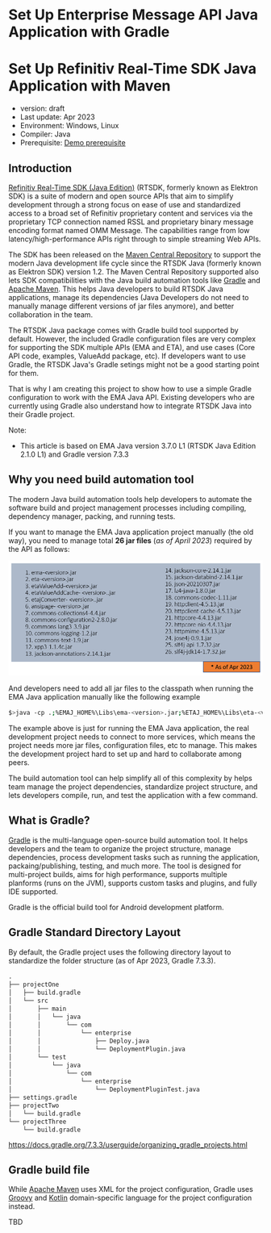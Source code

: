 # Set Up Enterprise Message API Java Application with Gradle
# Set Up Refinitiv Real-Time SDK Java Application with Maven
- version: draft
- Last update: Apr 2023
- Environment: Windows, Linux
- Compiler: Java
- Prerequisite: [Demo prerequisite](#prerequisite)

## <a id="Introduction"></a>Introduction


[Refinitiv Real-Time SDK (Java Edition)](https://developers.refinitiv.com/en/api-catalog/refinitiv-real-time-opnsrc/rt-sdk-java) (RTSDK, formerly known as Elektron SDK) is a suite of modern and open source APIs that aim to simplify development through a strong focus on ease of use and standardized access to a broad set of Refinitiv proprietary content and services via the proprietary TCP connection named RSSL and proprietary binary message encoding format named OMM Message. The capabilities range from low latency/high-performance APIs right through to simple streaming Web APIs. 

The SDK has been released on the [Maven Central Repository](https://central.sonatype.com/) to support the modern Java development life cycle since the RTSDK Java (formerly known as Elektron SDK) version 1.2. The Maven Central Repository supported also lets SDK compatibilities with the Java build automation tools like [Gradle](https://gradle.org/) and [Apache Maven](https://maven.apache.org/). This helps Java developers to build RTSDK Java applications, manage its dependencies (Java Developers do not need to manually manage different versions of jar files anymore), and better collaboration in the team.

The RTSDK Java package comes with Gradle build tool supported by default. However, the included Gradle configuration files are very complex for supporting the SDK multiple APIs (EMA and ETA), and use cases (Core API code, examples, ValueAdd package, etc). If developers want to use Gradle, the RTSDK Java's Gradle setings might not be a good starting point for them.

That is why I am creating this project to show how to use a simple Gradle configuration to work with the EMA Java API. Existing developers who are currently using Gradle also understand how to integrate RTSDK Java into their Gradle project.

Note: 
- This article is based on EMA Java version 3.7.0 L1 (RTSDK Java Edition 2.1.0 L1) and Gradle version 7.3.3

## <a id="why_gradle"></a>Why you need build automation tool

The modern Java build automation tools help developers to automate the software build and project management processes including compiling, dependency manager, packing, and running tests. 

If you want to manage the EMA Java application project manually (the old way), you need to manage total **26 jar files** (*as of April 2023*) required by the API as follows:

![Alt text](images/01_jars_files.png)

And developers need to add all jar files to the classpath when running the EMA Java application manually like the following example 

``` bash
$>java -cp .;%EMAJ_HOME%\Libs\ema-<version>.jar;%ETAJ_HOME%\Libs\eta-<version>.jar;%ETAJ_HOME%\Libs\etaValueAdd-<version>.jar;%ETAJ_HOME%\Libs\etaValueAddCache-<version>.jar;%ETAJ_HOME%\Libs\etajConverter-<version>.jar;%ETAJ_HOME%\Libs\ansipage-<version>.jar;%BINPAK%\Ema\Libs\apache\commons-configuration2-2.8.0.jar;%BINPAK%\Ema\Libs\apache\commons-lang3-3.9.jar;%BINPAK%\Ema\Libs\apache\commons-logging-1.2.jar;%BINPAK%\Ema\Libs\apache\commons-text-1.9.jar;%BINPAK%\Ema\Libs\xpp3-1.1.4c.jar;%BINPAK%\Eta\Libs\jackson-annotations-2.14.1.jar;%BINPAK%\Eta\Libs\jackson-core-2.14.1.jar;%BINPAK%\Eta\Libs\jackson-databind-2.14.1.jar;%BINPAK%\Eta\Libs\json-20210307.jar;%BINPAK%\Eta\Libs\lz4-java-1.8.0.jar;%BINPAK%\Eta\Libs\ApacheClient\commons-codec-1.11.jar;%BINPAK%\Eta\Libs\ApacheClient\httpclient-4.5.13.jar;%BINPAK%\Eta\Libs\ApacheClient\httpclient-cache-4.5.13.jar;%BINPAK%\Eta\Libs\ApacheClient\httpcore-4.4.13.jar;%BINPAK%\Eta\Libs\ApacheClient\httpcore-nio-4.4.13.jar;%BINPAK%\Eta\Libs\ApacheClient\httpmime-4.5.13.jar;%BINPAK%\Eta\Libs\jose4j\jose4j-0.9.1.jar;%BINPAK%\Eta\Libs\SLF4J\slf4j-1.7.32\slf4j-api-1.7.32.jar;%BINPAK%\Eta\Libs\SLF4J\slf4j-1.7.32\slf4j-jdk14-1.7.32.jar com.refinitiv.ema.examples.training.consumer.series100.ex100_MP_Streaming.Consmer 
```

The example above is just for running the EMA Java application, the real development project needs to connect to more services,  which means the project needs more jar files, configuration files, etc to manage. This makes the development project hard to set up and hard to collaborate among peers.

The build automation tool can help simplify all of this complexity by helps team manage the project dependencies, standardize project structure, and lets developers compile, run, and test the application with a few command.

## <a id="what_gradle"></a>What is Gradle?

[Gradle](https://gradle.org/) is the multi-language open-source build automation tool. It helps developers and the team to organize the project structure, manage dependencies, process development tasks such as running the application, packaing/publishing, testing, and much more. The tool is designed for multi-project builds, aims for high performance, supports multiple planforms (runs on the JVM), supports custom tasks and plugins, and fully IDE supported.

Gradle is the official build tool for Android development platform. 

## <a id="gradle_layout"></a>Gradle Standard Directory Layout

By default, the Gradle project uses the following directory layout to standardize the folder structure (as of Apr 2023, Gradle 7.3.3).

```
.
├── projectOne
│   ├── build.gradle
│   └── src
│       ├── main
│       │   └── java
│       │       └── com
│       │           └── enterprise
│       │               ├── Deploy.java
│       │               └── DeploymentPlugin.java
│       └── test
│           └── java
│               └── com
│                   └── enterprise
│                       └── DeploymentPluginTest.java
├── settings.gradle
├── projectTwo
│   └── build.gradle
└── projectThree
    └── build.gradle
```

https://docs.gradle.org/7.3.3/userguide/organizing_gradle_projects.html

## <a id="gradle_config"></a>Gradle build file

While [Apache Maven](https://maven.apache.org/) uses XML for the project configuration, Gradle uses [Groovy](https://groovy-lang.org/) and [Kotlin](https://kotlinlang.org/) domain-specific language for the project configuration instead.

TBD